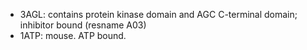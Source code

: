 * 3AGL: contains protein kinase domain and AGC C-terminal domain; inhibitor bound (resname A03)
* 1ATP: mouse. ATP bound.
